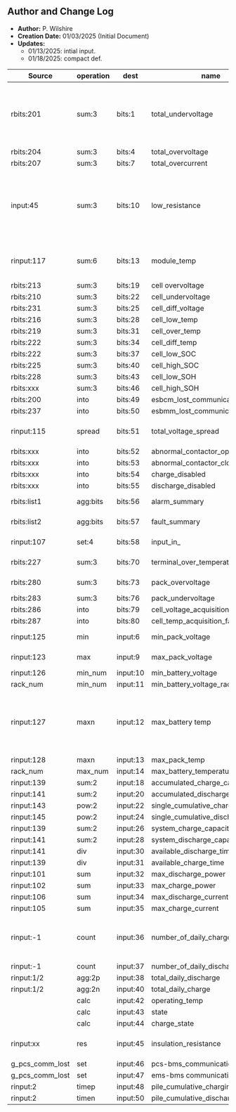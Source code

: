 ## **Author and Change Log**

- **Author:** P. Wilshire
- **Creation Date:** 01/03/2025 (Initial Document)
- **Updates:**
  - 01/13/2025: intial input. 
  - 01/18/2025: compact def.


| Source      | operation  | dest      | name      | notes                          |
|-------------|----------- |-----------|-----------------------|----------------------------------------------------|
| rbits:201   | sum:3     |  bits:1    | total_undervoltage    | sum:3 from rbms reg aggregates across online racks |
| rbits:204   | sum:3     |  bits:4    | total_overvoltage     ||
| rbits:207   | sum:3     |  bits:7        | total_overcurrent     ||
| input:45    | sum:3     |  bits:10       | low_resistance        | sum:3 from sbms reg does not aggregate across online racks | 
| rinput:117  | sum:6     |  bits:13       | module_temp    | 6 vars (low/high @1, @2, @3)         |
| rbits:213   | sum:3     |  bits:19       | cell overvoltage      |
| rbits:210   | sum:3     | bits:22        | cell_undervoltage     |
| rbits:231   | sum:3     | bits:25        | cell_diff_voltage     |
| rbits:216   | sum:3     | bits:28        | cell_low_temp  |
| rbits:219   | sum:3     |  bits:31       | cell_over_temp |
| rbits:222   | sum:3     | bits:34        | cell_diff_temp |
| rbits:222   | sum:3     | bits:37        | cell_low_SOC                                      |
| rbits:225   | sum:3     | bits:40        | cell_high_SOC                                     |
| rbits:228   | sum:3     | bits:43        | cell_low_SOH|
| rbits:xxx   | sum:3     | bits:46        | cell_high_SOH                                     |
| rbits:200   | into     | bits:49        | esbcm_lost_communication                          |
| rbits:237   | into     | bits:50        | esbmm_lost_communication                          |
| rinput:115  | spread   | bits:51        | total_voltage_spread | (look for >20V spread)             |
| rbits:xxx   | into     | bits:52        | abnormal_contactor_open                           |
| rbits:xxx   | into     | bits:53        | abnormal_contactor_close                          |
| rbits:xxx   | into     | bits:54        | charge_disabled   | Prohibited
| rbits:xxx   | into     | bits:55        | discharge_disabled | Prohibited                              |
| rbits:list1 | agg:bits | bits:56        | alarm_summary     | needs a list of alarms 
| rbits:list2 | agg:bits | bits:57        | fault_summary     | needs a list of faults
| rinput:107  | set:4     | bits:58        | input_in_         |Input IN0-IN3                                     |
| rbits:227   | sum:3     | bits:70        | terminal_over_temperature | what is a terminal                |
| rbits:280   | sum:3     | bits:73        | pack_overvoltage | what is a pack                                  |
| rbits:283   | sum:3     | bits:76        | pack_undervoltage|                                 |
| rbits:286   | into     | bits:79        | cell_voltage_acquisition_fault |                    |
| rbits:287   | into     | bits:80        | cell_temp_acquisition_fault |                |
| rinput:125  | min      | input:6        | min_pack_voltage |(cell-based)                    |
| rinput:123  | max      | input:9        | max_pack_voltage| (cell-based)                    |
| rinput:126  | min_num  | input:10       | min_battery_voltage       |(group)                      |
| rack_num    | min_num  | input:11       | min_battery_voltage_rack  | group                         |
| rinput:127  | maxn     | input:12       | max_battery temp                    | maxn also places the number is the designated number var|
| rinput:128  | maxn     | input:13       | max_pack_temp                              |
| rack_num    | max_num  | input:14       | max_battery_temperature | group                     |
| rinput:139  | sum:2     | input:18       | accumulated_charge_capacity |                     |
| rinput:141  | sum:2     | input:20       | accumulated_discharge_capacity |                   |
| rinput:143  | pow:2     | input:22       | single_cumulative_charge_power  |                 |
| rinput:145  | pow:2     | input:24       | single_cumulative_discharge_power |               |
| rinput:139  | sum:2     | input:26       | system_charge_capacity |                           |
| rinput:141  | sum:2     | input:28       | system_discharge_capacity |                        |
| rinput:141  | div      | input:30       | available_discharge_time |                         |
| rinput:139  | div      | input:31       | available_charge_time   |                        |
| rinput:101  | sum      | input:32       | max_discharge_power |                              |
| rinput:102  | sum      | input:33       | max_charge_power |                                 |
| rinput:106  | sum      | input:34       | max_discharge_current|                            |
| rinput:105  | sum      | input:35       | max_charge_current  |                             |
| rinput:-1   | count    | input:36       | number_of_daily_charges   | system must be charging for at least 5 minutes                          |
| rinput:-1   | count    | input:37       | number_of_daily_discharges |                       |
| rinput:1/2  | agg:2p    | input:38       | total_daily_discharge   |                         |
| rinput:1/2  | agg:2n    | input:40       | total_daily_charge                               |
|             | calc    | input:42       | operating_temp       |                      |
|             | calc    | input:43       | state                 |                            |
|             | calc    | input:44       | charge_state           | |
| rinput:xx   | res     | input:45       | insulation_resistance   | 1/rsum = 1/r1 1/r2+1/rn|
| g_pcs_comm_lost| set   | input:46       | pcs-bms_communication_failure |
| g_pcs_comm_lost | set       | input:47       | ems-bms communication_failure |                    |
| rinput:2     | timep   | input:48       | pile_cumulative_charging_time |
| rinput:2     | timen   | input:50       | pile_cumulative_discharging_time                |


